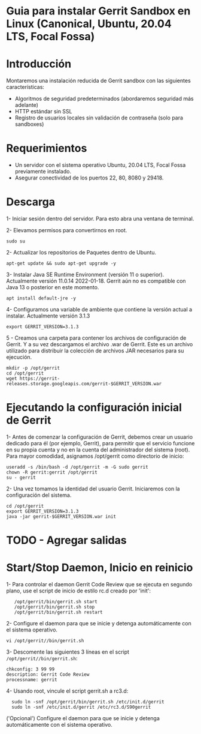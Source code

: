 Guia para instalar Gerrit Sandbox en Linux (Canonical, Ubuntu, 20.04 LTS, Focal Fossa) 
=

Introducción
======
Montaremos una instalación reducida de Gerrit sandbox con las siguientes características:
- Algoritmos de seguridad predeterminados (abordaremos seguridad más adelante)
- HTTP estándar sin SSL
- Registro de usuarios locales sin validación de contraseña (solo para sandboxes)

Requerimientos
======

* Un servidor con el sistema operativo Ubuntu, 20.04 LTS, Focal Fossa previamente instalado.
* Asegurar conectividad de los puertos 22, 80, 8080 y 29418.

Descarga 
======

1- Iniciar sesión dentro del servidor. Para esto abra una ventana de terminal.

2- Elevamos permisos para convertirnos en root.

```
sudo su
```

2- Actualizar los repositorios de Paquetes dentro de Ubuntu.

```
apt-get update && sudo apt-get upgrade -y
```

3- Instalar Java SE Runtime Environment (versión 11 o superior). Actualmente versión 11.0.14 2022-01-18. Gerrit aún no es compatible con Java 13 o posterior en este momento.

```
apt install default-jre -y
```

4- Configuramos una variable de ambiente que contiene la versión actual a instalar. Actualmente versión 3.1.3

```
export GERRIT_VERSION=3.1.3
```

5 - Creamos una carpeta para contener los archivos de configuración de Gerrit. Y a su vez descargamos el archivo .war de Gerrit. Este es un archivo utilizado para distribuir la colección de archivos JAR necesarios para su ejecución.

```
mkdir -p /opt/gerrit
cd /opt/gerrit
wget https://gerrit-releases.storage.googleapis.com/gerrit-$GERRIT_VERSION.war
```
Ejecutando la configuración inicial de Gerrit
=====

1- Antes de comenzar la configuración de Gerrit, debemos crear un usuario dedicado para él (por ejemplo, Gerrit), para permitir que el servicio funcione en su propia cuenta y no en la cuenta del administrador del sistema (root). Para mayor comodidad, asignamos /opt/gerrit como directorio de inicio:

```
useradd -s /bin/bash -d /opt/gerrit -m -G sudo gerrit
chown -R gerrit:gerrit /opt/gerrit
su - gerrit
```

2- Una vez tomamos la identidad del usuario Gerrit. Iniciaremos con la configuración del sistema.

```
cd /opt/gerrit
export GERRIT_VERSION=3.1.3
java -jar gerrit-$GERRIT_VERSION.war init
```

# TODO - Agregar salidas

Start/Stop Daemon, Inicio en reinicio
====

1- Para controlar el daemon Gerrit Code Review que se ejecuta en segundo plano, use el script de inicio de estilo rc.d creado por 'init':

```
   /opt/gerrit/bin/gerrit.sh start
   /opt/gerrit/bin/gerrit.sh stop
   /opt/gerrit/bin/gerrit.sh restart
```

2- Configure el daemon para que se inicie y detenga automáticamente con el sistema operativo. 

```
vi /opt/gerrit//bin/gerrit.sh
```

3- Descomente las siguientes 3 líneas en el script `/opt/gerrit//bin/gerrit.sh`:

```
chkconfig: 3 99 99
description: Gerrit Code Review
processname: gerrit
```

4- Usando root, vincule el script gerrit.sh a rc3.d:

```
  sudo ln -snf /opt/gerrit/bin/gerrit.sh /etc/init.d/gerrit
  sudo ln -snf /etc/init.d/gerrit /etc/rc3.d/S90gerrit
```

('Opcional') Configure el daemon para que se inicie y detenga automáticamente con el sistema operativo.
